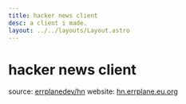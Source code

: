 ```yaml
---
title: hacker news client
desc: a client i made.
layout: ../../layouts/Layout.astro
---
```


# hacker news client
source: [errplanedev/hn](https://github.com/errplanedev/hn)
website: [hn.errplane.eu.org](https://hn.errplanedev.eu.org)
